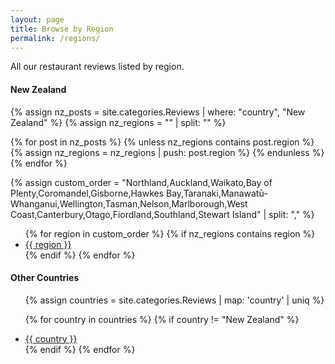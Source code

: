 ```yaml
---
layout: page
title: Browse by Region
permalink: /regions/
---
```

All our restaurant reviews listed by region.

<h4>New Zealand</h4>

{% assign nz_posts = site.categories.Reviews | where: "country", "New Zealand" %}
{% assign nz_regions = "" | split: "" %}

{% for post in nz_posts %}
  {% unless nz_regions contains post.region %}
    {% assign nz_regions = nz_regions | push: post.region %}
  {% endunless %}
{% endfor %}

{% assign custom_order = "Northland,Auckland,Waikato,Bay of Plenty,Coromandel,Gisborne,Hawkes Bay,Taranaki,Manawatū-Whanganui,Wellington,Tasman,Nelson,Marlborough,West Coast,Canterbury,Otago,Fiordland,Southland,Stewart Island" | split: "," %}

<ul>
  {% for region in custom_order %}
    {% if nz_regions contains region %}
      <li>
        <a href="/country/new-zealand/{{ region | downcase | replace: ' ', '-' }}/">
            {{ region }}
        </a>
      </li>
    {% endif %}
  {% endfor %}
</ul>


<h4>Other Countries</h4>

<ul>
  {% assign countries = site.categories.Reviews | map: 'country' | uniq %}
  
  {% for country in countries %}
    {% if country != "New Zealand" %}
      <li>
        <a href="/country/{{ country | downcase | replace: ' ', '-' }}/">
            {{ country }}
        </a>
      </li>
    {% endif %}
  {% endfor %}
</ul>
